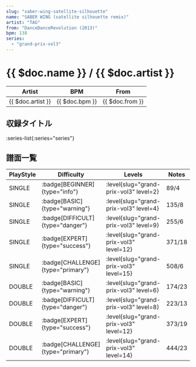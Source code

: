 ```yaml
---
slug: "saber-wing-satellite-silhouette"
name: "SABER WING (satellite silhouette remix)"
artist: "TAG"
from: "DanceDanceRevolution (2013)"
bpm: 138
series:
  - "grand-prix-vol3"
---
```


# {{ $doc.name }} / {{ $doc.artist }}

|Artist|BPM|From|
|------|---|----|
|{{ $doc.artist }}|{{ $doc.bpm }}|{{ $doc.from }}|

## 収録タイトル

:series-list{:series="series"}

## 譜面一覧

|PlayStyle|Difficulty|Levels|Notes|Movie|
|---------|----------|------|-----|-----|
|SINGLE| :badge[BEGINNER]{type="info"}|<div class="field is-grouped is-grouped-multiline"> :level{slug="grand-prix-vol3" level=2}</div>|89/4||
|SINGLE| :badge[BASIC]{type="warning"}|<div class="field is-grouped is-grouped-multiline"> :level{slug="grand-prix-vol3" level=4}</div>|135/8||
|SINGLE| :badge[DIFFICULT]{type="danger"}|<div class="field is-grouped is-grouped-multiline"> :level{slug="grand-prix-vol3" level=9}</div>|255/6||
|SINGLE| :badge[EXPERT]{type="success"}|<div class="field is-grouped is-grouped-multiline"> :level{slug="grand-prix-vol3" level=12}</div>|371/18||
|SINGLE| :badge[CHALLENGE]{type="primary"}|<div class="field is-grouped is-grouped-multiline"> :level{slug="grand-prix-vol3" level=15}</div>|508/6||
|DOUBLE| :badge[BASIC]{type="warning"}|<div class="field is-grouped is-grouped-multiline"> :level{slug="grand-prix-vol3" level=6}</div>|174/23||
|DOUBLE| :badge[DIFFICULT]{type="danger"}|<div class="field is-grouped is-grouped-multiline"> :level{slug="grand-prix-vol3" level=8}</div>|223/13||
|DOUBLE| :badge[EXPERT]{type="success"}|<div class="field is-grouped is-grouped-multiline"> :level{slug="grand-prix-vol3" level=12}</div>|373/19||
|DOUBLE| :badge[CHALLENGE]{type="primary"}|<div class="field is-grouped is-grouped-multiline"> :level{slug="grand-prix-vol3" level=14}</div>|444/23||
